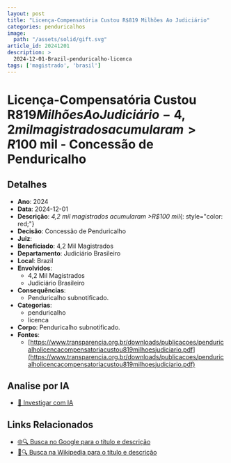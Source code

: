 ```yaml
---
layout: post
title: "Licença-Compensatória Custou R$819 Milhões Ao Judiciário"
categories: penduricalhos 
image:
  path: "/assets/solid/gift.svg"
article_id: 20241201
description: >
  2024-12-01-Brazil-penduricalho-licenca
tags: ['magistrado', 'brasil']
---
```


# Licença-Compensatória Custou R$819 Milhões Ao Judiciário - 4,2 mil magistrados acumularam >R$100 mil - Concessão de Penduricalho

## Detalhes
- **Ano**: 2024
- **Data**: 2024-12-01
- **Descrição**: <i class="fas fa-money-bill-wave"></i> *4,2 mil magistrados acumularam >R$100 mil*{: style="color: red;"}
- **Decisão**: Concessão de Penduricalho
- **Juiz**: 
- **Beneficiado**: 4,2 Mil Magistrados
- **Departamento**: Judiciário Brasileiro
- **Local**: Brazil
- **Envolvidos**:
  - 4,2 Mil Magistrados
  - Judiciário Brasileiro
- **Consequências**:
  - Penduricalho subnotificado.
- **Categorias**:
  - penduricalho
  - licenca
- **Corpo**: Penduricalho subnotificado.
- **Fontes**:
  - [https://www.transparencia.org.br/downloads/publicacoes/penduricalholicencacompensatoriacustou819milhoesjudiciario.pdf](https://www.transparencia.org.br/downloads/publicacoes/penduricalholicencacompensatoriacustou819milhoesjudiciario.pdf)

## Analise por IA
- [🤖 Investigar com IA](https://www.perplexity.ai/search?q=%22penduricalhos%20judiciais%20Brasil%22%20Licen%C3%A7a-Compensat%C3%B3ria%20Custou%20R%24819%20Milh%C3%B5es%20Ao%20Judici%C3%A1rio%204%2C2%20mil%20magistrados%20acumularam%20%3ER%24100%20mil%20Brazil%202024-12-01%20%204%2C2%20Mil%20Magistrados)

## Links Relacionados
- [🌐🔍 Busca no Google para o título e descrição](https://www.google.com/search?q=%22penduricalhos%20judiciais%20Brasil%22%20Licen%C3%A7a-Compensat%C3%B3ria%20Custou%20R%24819%20Milh%C3%B5es%20Ao%20Judici%C3%A1rio%204%2C2%20mil%20magistrados%20acumularam%20%3ER%24100%20mil%20Brazil%202024-12-01%20%204%2C2%20Mil%20Magistrados)
- [📖🔍 Busca na Wikipedia para o título e descrição](https://pt.wikipedia.org/w/index.php?search=%22penduricalhos%20judiciais%20Brasil%22%20Licen%C3%A7a-Compensat%C3%B3ria%20Custou%20R%24819%20Milh%C3%B5es%20Ao%20Judici%C3%A1rio%204%2C2%20mil%20magistrados%20acumularam%20%3ER%24100%20mil%20Brazil%202024-12-01%20%204%2C2%20Mil%20Magistrados)

